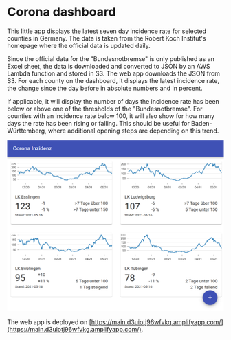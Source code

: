 # Corona dashboard

This little app displays the latest seven day incidence rate for selected counties in Germany.
The data is taken from the Robert Koch Institut's homepage where the official data is updated daily.

Since the official data for the "Bundesnotbremse" is only published as an Excel sheet, 
the data is downloaded and converted to
JSON by an AWS Lambda function and stored in S3. The web app downloads the JSON from S3. For each county on the dashboard, it displays the latest incidence rate, the change since the day before in absolute numbers and in percent. 

If applicable, it will display the number of days the incidence rate has been below or above one of the thresholds of the "Bundesnotbremse". For counties with an incidence rate below 100, it will also show for how many days the rate has been rising or falling. This should be useful for Baden-Württemberg, where additional opening steps are depending on this trend.

![Screenshot](screenshot.png)

The web app is deployed on [https://main.d3uiotj96wfvkg.amplifyapp.com/](https://main.d3uiotj96wfvkg.amplifyapp.com/).